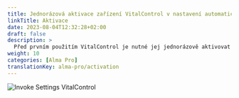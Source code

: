 ```yaml
---
title: Jednorázová aktivace zařízení VitalControl v nastavení automatického krmítka
linkTitle: Aktivace
date: 2023-08-04T12:32:28+02:00
draft: false
description: >
  Před prvním použitím VitalControl je nutné jej jednorázově aktivovat v nastavení krmítka Alma Pro.
weight: 10
categories: [Alma Pro]
translationKey: alma-pro/activation
---
```


![Invoke Settings VitalControl](../images/open-settings-vitalcontrol.png "Otevřít nabídku nastavení VitalControl")
